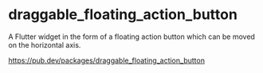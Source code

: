 # draggable_floating_action_button

A Flutter widget in the form of a floating action button which can be moved on the horizontal axis.

https://pub.dev/packages/draggable_floating_action_button
